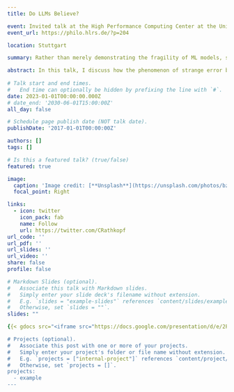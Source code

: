 ```yaml
---
title: Do LLMs Believe?

event: Invited talk at the High Performance Computing Center at the University of Stuttgart
event_url: https://philo.hlrs.de/?p=204

location: Stuttgart

summary: Rather than merely demonstrating the fragility of ML models, strange error might be evidence of hidden knowledge. 

abstract: In this talk, I discuss how the phenomenon of strange error bears differently on two distinct but overlapping questions. The first is about the possibility of using ML systems as sources of evidence for constructing human knowledge. The second is about the possibility of ascribing knowledge to ML systems themselves. 
    
# Talk start and end times.
#   End time can optionally be hidden by prefixing the line with `#`.
date: 2023-01-01T00:00:00.000Z
# date_end: '2030-06-01T15:00:00Z'
all_day: false

# Schedule page publish date (NOT talk date).
publishDate: '2017-01-01T00:00:00Z'

authors: []
tags: []

# Is this a featured talk? (true/false)
featured: true

image:
  caption: 'Image credit: [**Unsplash**](https://unsplash.com/photos/bzdhc5b3Bxs)'
  focal_point: Right

links:
  - icon: twitter
    icon_pack: fab
    name: Follow
    url: https://twitter.com/CRathkopf
url_code: ''
url_pdf: ''
url_slides: ''
url_video: ''
share: false
profile: false

# Markdown Slides (optional).
#   Associate this talk with Markdown slides.
#   Simply enter your slide deck's filename without extension.
#   E.g. `slides = "example-slides"` references `content/slides/example-slides.md`.
#   Otherwise, set `slides = ""`.
slides: ""

{{< gdocs src="<iframe src="https://docs.google.com/presentation/d/e/2PACX-1vQ0soZN95aGu8eT6hFiM2zhddpSDQRjj1lrA8pK4VqpJscWxm9St-PmbRzB5lM5_T_nXNWxGWJ5gyvc/embed?start=true&loop=false&delayms=60000" frameborder="0" width="960" height="569" allowfullscreen="true" mozallowfullscreen="true" webkitallowfullscreen="true"></iframe>" >}}

# Projects (optional).
#   Associate this post with one or more of your projects.
#   Simply enter your project's folder or file name without extension.
#   E.g. `projects = ["internal-project"]` references `content/project/deep-learning/index.md`.
#   Otherwise, set `projects = []`.
projects:
  - example
---
```





